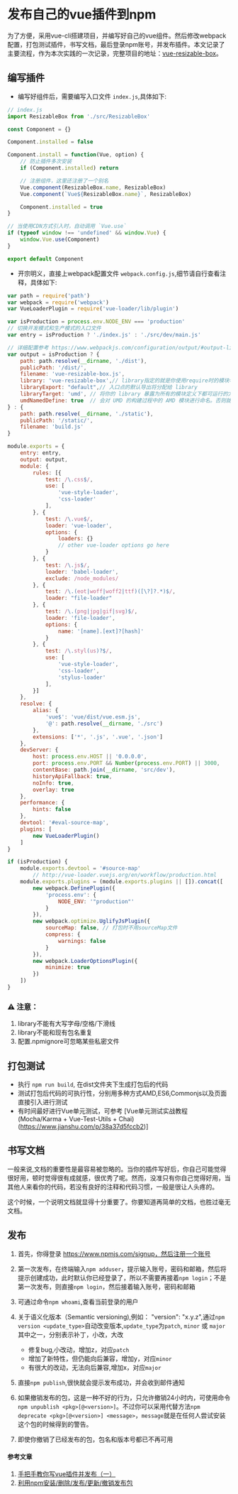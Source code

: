# 发布自己的vue插件到npm

为了方便，采用vue-cli搭建项目，并编写好自己的vue组件。然后修改webpack配置，打包测试插件，书写文档，最后登录npm账号，并发布插件。本文记录了主要流程，作为本次实践的一次记录，完整项目的地址：[vue-resizable-box](https://github.com/guilixie/vue-resizable-box)。

## 编写插件

* 编写好组件后，需要编写入口文件 `index.js`,具体如下:

```js
// index.js
import ResizableBox from './src/ResizableBox'

const Component = {}

Component.installed = false

Component.install = function(Vue, option) {
    // 防止插件多次安装
    if (Component.installed) return

    // 注册组件，这里还注册了一个别名
    Vue.component(ResizableBox.name, ResizableBox)
    Vue.component(`Vue${ResizableBox.name}`, ResizableBox)

    Component.installed = true
}

// 当使用CDN方式引入时，自动调用 `Vue.use`
if (typeof window !== 'undefined' && window.Vue) {
    window.Vue.use(Component)
}

export default Component
```

* 开宗明义，直接上webpack配置文件 `webpack.config.js`,细节请自行查看注释，具体如下:

```js
var path = require('path')
var webpack = require('webpack')
var VueLoaderPlugin = require('vue-loader/lib/plugin')

var isProduction = process.env.NODE_ENV === 'production'
// 切换开发模式和生产模式的入口文件
var entry = isProduction ? './index.js' : './src/dev/main.js'

// 详细配置参考 https://www.webpackjs.com/configuration/output/#output-library
var output = isProduction ? {
    path: path.resolve(__dirname, './dist'),
    publicPath: '/dist/',
    filename: 'vue-resizable-box.js',
    library: 'vue-resizable-box',// library指定的就是你使用require时的模块名
    libraryExport: "default",// 入口点的默认导出将分配给 library
    libraryTarget: 'umd', // 将你的 library 暴露为所有的模块定义下都可运行的方式。它将在 CommonJS, AMD 环境下运行，或将模块导出到 global 下的变量。
    umdNamedDefine: true  // 会对 UMD 的构建过程中的 AMD 模块进行命名。否则就使用匿名的 define。
} : {
    path: path.resolve(__dirname, './static'),
    publicPath: '/static/',
    filename: 'build.js'
}

module.exports = {
    entry: entry,
    output: output,
    module: {
        rules: [{
            test: /\.css$/,
            use: [
                'vue-style-loader',
                'css-loader'
            ],
        }, {
            test: /\.vue$/,
            loader: 'vue-loader',
            options: {
                loaders: {}
                // other vue-loader options go here
            }
        }, {
            test: /\.js$/,
            loader: 'babel-loader',
            exclude: /node_modules/
        }, {
            test: /\.(eot|woff|woff2|ttf)([\?]?.*)$/,
            loader: "file-loader"
        }, {
            test: /\.(png|jpg|gif|svg)$/,
            loader: 'file-loader',
            options: {
                name: '[name].[ext]?[hash]'
            }
        }, {
            test: /\.styl(us)?$/,
            use: [
                'vue-style-loader',
                'css-loader',
                'stylus-loader'
            ],
        }]
    },
    resolve: {
        alias: {
            'vue$': 'vue/dist/vue.esm.js',
            '@': path.resolve(__dirname, './src')
        },
        extensions: ['*', '.js', '.vue', '.json']
    },
    devServer: {
        host: process.env.HOST || '0.0.0.0',
        port: process.env.PORT && Number(process.env.PORT) || 3000,
        contentBase: path.join(__dirname, 'src/dev'),
        historyApiFallback: true,
        noInfo: true,
        overlay: true
    },
    performance: {
        hints: false
    },
    devtool: '#eval-source-map',
    plugins: [
        new VueLoaderPlugin()
    ]
}

if (isProduction) {
    module.exports.devtool = '#source-map'
        // http://vue-loader.vuejs.org/en/workflow/production.html
    module.exports.plugins = (module.exports.plugins || []).concat([
        new webpack.DefinePlugin({
            'process.env': {
                NODE_ENV: '"production"'
            }
        }),
        new webpack.optimize.UglifyJsPlugin({
            sourceMap: false, // 打包时不用sourceMap文件
            compress: {
                warnings: false
            }
        }),
        new webpack.LoaderOptionsPlugin({
            minimize: true
        })
    ])
}
```
### ⚠️ 注意：
  1. library不能有大写字母/空格/下滑线
  2. library不能和现有包名重复
  3. 配置.npmignore可忽略某些私密文件

## 打包测试

* 执行 `npm run build`, 在dist文件夹下生成打包后的代码
* 测试打包后代码的可执行性，分别用多种方式AMD,ES6,Commonjs以及页面直接引入进行测试
* 有时间最好进行Vue单元测试，可参考 [Vue单元测试实战教程(Mocha/Karma + Vue-Test-Utils + Chai)(https://www.jianshu.com/p/38a37d5fccb2)]

## 书写文档

一般来说,文档的重要性是最容易被忽略的。当你的插件写好后，你自己可能觉得很好用，顿时觉得很有成就感，很优秀了呢。然而，没准只有你自己觉得好用，当其他人来看你的代码，若没有良好的注释和代码习惯，一般是很让人头疼的。

这个时候，一个说明文档就显得十分重要了。你要知道再简单的文档，也胜过毫无文档。

## 发布

1. 首先，你得登录 https://www.npmjs.com/signup，然后注册一个账号
2. 第一次发布，在终端输入`npm adduser`，提示输入账号，密码和邮箱，然后将提示创建成功，此时默认你已经登录了，所以不需要再接着`npm login`；不是第一次发布，则直接`npm login`，然后接着输入账号，密码和邮箱
3. 可通过命令`npm whoami`,查看当前登录的用户
4. 关于语义化版本（Semantic versioning),例如： "version": "x.y.z",通过`npm version <update_type>`自动改变版本,`update_type`为`patch`, `minor` 或 `major`其中之一，分别表示补丁，小改，大改
   * 修复bug,小改动，增加z，对应`patch`
   * 增加了新特性，但仍能向后兼容，增加y，对应`minor`
   * 有很大的改动，无法向后兼容,增加x，对应`major`

5. 直接`npm publish`,很快就会提示发布成功，并会收到邮件通知

6. 如果撤销发布的包，这是一种不好的行为，只允许撤销24小时内，可使用命令`npm unpublish <pkg>[@<version>]`。不过你可以采用代替方法`npm deprecate <pkg>[@<version>] <message>`，`message`就是在任何人尝试安装这个包的时候得到的警告。
7. 即使你撤销了已经发布的包，包名和版本号都已不再可用

#### 参考文章

1. [手把手教你写vue插件并发布（一）](https://www.cnblogs.com/adouwt/p/9211003.html)
2. [利用npm安装/删除/发布/更新/撤销发布包](https://www.cnblogs.com/penghuwan/p/6973702.html)